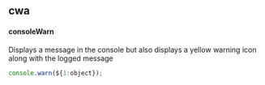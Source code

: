 ## cwa
#### consoleWarn
Displays a message in the console but also displays a yellow warning icon along with the logged message
```js
console.warn(${1:object});
```
